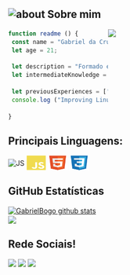 <!-- Typing SVG by DenverCoder1 - https://github.com/DenverCoder1/readme-typing-svg -->
## <img width="45" alt="about" src="https://raw.github.com/elizarov/elizarov/master/about.png"> Sobre mim

<img align="right" width="300" src="https://i2.wp.com/allhtaccess.info/wp-content/uploads/2018/03/programming.gif?fit=1281%2C716&ssl=1" />

```JavaScript
function readme () {
 const name = "Gabriel da Cruz Bogo";
 let age = 21;
 
 let description = "Formado em análise de sistemas e Atualmente cursando Engenharia de Software na UniAmérica (8/8)";
 let intermediateKnowledge = ['Angular', 'JavaScript', 'TypeScript', 'C', 'Java'];
 
 let previousExperiences = ['DevOps tools', 'Cloud Computing'];
 console.log ("Improving Linux Shell knowledge");
 
}
```

## **Principais Linguagens:**  

<div>
  <img align="center" alt="JS" height="30" width="40" src="https://www.google.com/url?sa=i&url=https%3A%2F%2Fworldvectorlogo.com%2Fpt%2Flogo%2Ftypescript&psig=AOvVaw2wPe31IBCgKKUhtGq3QPSm&ust=1753842002058000&source=images&cd=vfe&opi=89978449&ved=0CBUQjRxqFwoTCIC2j_2o4Y4DFQAAAAAdAAAAABAK">
  <img align="center" alt="JS" height="30" width="40" src="https://raw.githubusercontent.com/devicons/devicon/master/icons/javascript/javascript-plain.svg">
  <img align="center" alt="HTML" height="30" width="40" src="https://raw.githubusercontent.com/devicons/devicon/master/icons/html5/html5-original.svg">
  <img align="center" alt="CSS" height="30" width="40" src="https://raw.githubusercontent.com/devicons/devicon/master/icons/css3/css3-original.svg">
  
</div>


## **GitHub Estatísticas**


<a href="https://github.com/gabrielbogo1">
 <img align="center" src="https://github-readme-stats.vercel.app/api?username=gabrielbogo1&show_icons=true&theme=aura&line_height=24" alt="GabrielBogo github stats"/>
</a>

<div>
<a href="https://github.com/gabrielbogo1">
  <img align="center" src="https://github-readme-stats.vercel.app/api/top-langs/?username=gabrielbogo1&theme=aura&hide_langs_below=1&layout=compact&" />
</a>
</div>



## Rede Sociais! 

 <div> 
  <a href="https://www.instagram.com/gaabrieldcb/" target="_blank"><img src="https://img.shields.io/badge/-Instagram-%23E4405F?style=for-the-badge&logo=instagram&logoColor=white" target="_blank"></a>
  <a href = "mailto:contatogabrielbogo@gmail.com"><img src="https://img.shields.io/badge/-Gmail-%23333?style=for-the-badge&logo=gmail&logoColor=white" target="_blank"></a>
  <a href="https://www.linkedin.com/in/gabriel-da-cruz-bogo-52138b241/" target="_blank"><img src="https://img.shields.io/badge/-LinkedIn-%230077B5?style=for-the-badge&logo=linkedin&logoColor=white" target="_blank"></a>   
  </div>

<br>



